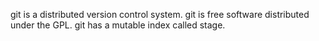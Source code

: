 git is a distributed version control system.
git is free software distributed under the GPL.
git has a mutable index called stage.
<!-- author: watson -->